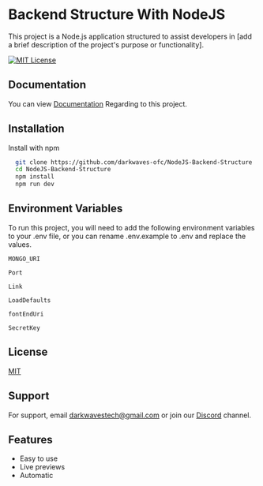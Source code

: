 Backend Structure With NodeJS
============

This project is a Node.js application structured to assist developers in \[add a brief description of the project's purpose or functionality\].

[![MIT License](https://img.shields.io/badge/License-MIT-green.svg)](https://choosealicense.com/licenses/mit/)


## Documentation

You can view [Documentation](#) Regarding to this project.


## Installation

Install with npm

```bash
  git clone https://github.com/darkwaves-ofc/NodeJS-Backend-Structure
  cd NodeJS-Backend-Structure
  npm install
  npm run dev
```
    
## Environment Variables

To run this project, you will need to add the following environment variables to your .env file, or you can rename .env.example to .env and replace the values.

`MONGO_URI`

`Port`

`Link`

`LoadDefaults`

`fontEndUri`

`SecretKey`


## License

[MIT](https://github.com/darkwaves-ofc/NodeJS-Backend-Structure/blob/main/LICENSE)


## Support

For support, email darkwavestech@gmail.com or join our [Discord](https://discord.gg/wt3r4Z3u9S) channel.


## Features

- Easy to use
- Live previews
- Automatic

